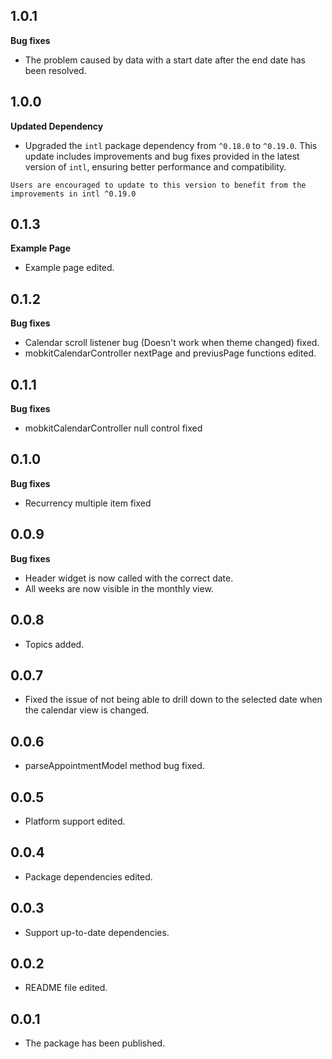 ## 1.0.1
**Bug fixes**
* The problem caused by data with a start date after the end date has been resolved.

## 1.0.0
**Updated Dependency**
* Upgraded the `intl` package dependency from `^0.18.0` to `^0.19.0`. This update includes improvements and bug fixes provided in the latest version of `intl`, ensuring better performance and compatibility.

`Users are encouraged to update to this version to benefit from the improvements in intl ^0.19.0`

## 0.1.3
**Example Page**
* Example page edited.

## 0.1.2
**Bug fixes**
* Calendar scroll listener bug (Doesn't work when theme changed) fixed.
* mobkitCalendarController nextPage and previusPage functions edited. 

## 0.1.1
**Bug fixes**
* mobkitCalendarController null control fixed

## 0.1.0
**Bug fixes**
* Recurrency multiple item fixed

## 0.0.9
**Bug fixes**
* Header widget is now called with the correct date.
* All weeks are now visible in the monthly view.

## 0.0.8

* Topics added.

## 0.0.7

* Fixed the issue of not being able to drill down to the selected date when the calendar view is changed.

## 0.0.6

* parseAppointmentModel method bug fixed.

## 0.0.5

* Platform support edited.

## 0.0.4

* Package dependencies edited.

## 0.0.3

* Support up-to-date dependencies.

## 0.0.2

* README file edited.

## 0.0.1

* The package has been published.